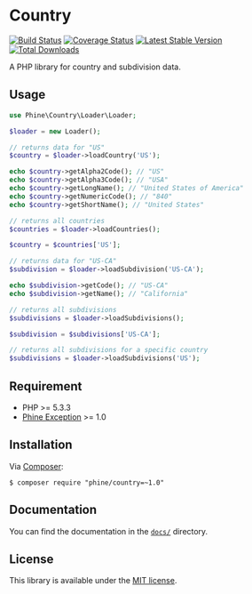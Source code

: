 Country
=======

[![Build Status][]](https://travis-ci.org/phine/lib-country)
[![Coverage Status][]](https://coveralls.io/r/phine/lib-country)
[![Latest Stable Version][]](https://packagist.org/packages/phine/country)
[![Total Downloads][]](https://packagist.org/packages/phine/country)

A PHP library for country and subdivision data.

Usage
-----

```php
use Phine\Country\Loader\Loader;

$loader = new Loader();

// returns data for "US"
$country = $loader->loadCountry('US');

echo $country->getAlpha2Code(); // "US"
echo $country->getAlpha3Code(); // "USA"
echo $country->getLongName(); // "United States of America"
echo $country->getNumericCode(); // "840"
echo $country->getShortName(); // "United States"

// returns all countries
$countries = $loader->loadCountries();

$country = $countries['US'];

// returns data for "US-CA"
$subdivision = $loader->loadSubdivision('US-CA');

echo $subdivision->getCode(); // "US-CA"
echo $subdivision->getName(); // "California"

// returns all subdivisions
$subdivisions = $loader->loadSubdivisions();

$subdivision = $subdivisions['US-CA'];

// returns all subdivisions for a specific country
$subdivisions = $loader->loadSubdivisions('US');
```

Requirement
-----------

- PHP >= 5.3.3
- [Phine Exception][] >= 1.0

Installation
------------

Via [Composer][]:

    $ composer require "phine/country=~1.0"

Documentation
-------------

You can find the documentation in the [`docs/`](docs/) directory.

License
-------

This library is available under the [MIT license](LICENSE).

[Build Status]: https://travis-ci.org/phine/lib-country.png?branch=master
[Coverage Status]: https://coveralls.io/repos/phine/lib-country/badge.png
[Latest Stable Version]: https://poser.pugx.org/phine/country/v/stable.png
[Total Downloads]: https://poser.pugx.org/phine/country/downloads.png
[Phine Exception]: https://github.com/phine/lib-exception
[Composer]: http://getcomposer.org/
